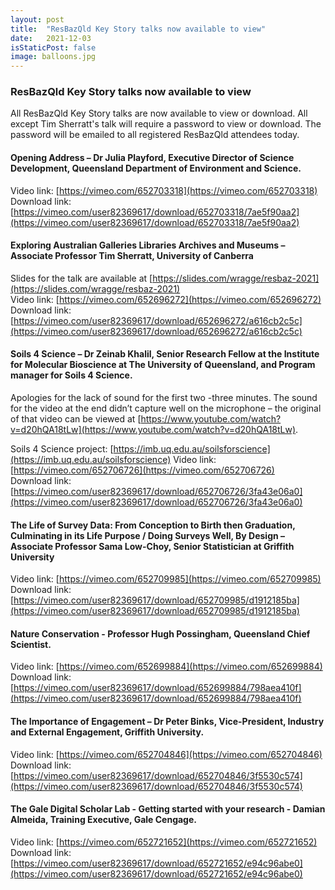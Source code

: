 ```yaml
---
layout: post
title:  "ResBazQld Key Story talks now available to view"
date:   2021-12-03
isStaticPost: false
image: balloons.jpg
---
```


### ResBazQld Key Story talks now available to view

All ResBazQld Key Story talks are now available to view or download. All except Tim Sherratt's talk will require a password to view or download. The password will be emailed to all registered ResBazQld attendees today. 

#### Opening Address – Dr Julia Playford, Executive Director of Science Development, Queensland Department of Environment and Science.

Video link: [https://vimeo.com/652703318](https://vimeo.com/652703318)     
Download link: [https://vimeo.com/user82369617/download/652703318/7ae5f90aa2](https://vimeo.com/user82369617/download/652703318/7ae5f90aa2) 

#### Exploring Australian Galleries Libraries Archives and Museums – Associate Professor Tim Sherratt, University of Canberra     

Slides for the talk are available at [https://slides.com/wragge/resbaz-2021](https://slides.com/wragge/resbaz-2021)   
Video link: [https://vimeo.com/652696272](https://vimeo.com/652696272)   
Download link: [https://vimeo.com/user82369617/download/652696272/a616cb2c5c](https://vimeo.com/user82369617/download/652696272/a616cb2c5c)


#### Soils 4 Science – Dr Zeinab Khalil, Senior Research Fellow at the Institute for Molecular Bioscience at The University of Queensland, and Program manager for Soils 4 Science.

Apologies for the lack of sound for the first two -three minutes. The sound for the video at the end didn’t capture well on the microphone – the original of that video can be viewed at [https://www.youtube.com/watch?v=d20hQA18tLw](https://www.youtube.com/watch?v=d20hQA18tLw).

Soils 4 Science project: [https://imb.uq.edu.au/soilsforscience](https://imb.uq.edu.au/soilsforscience)
Video link: [https://vimeo.com/652706726](https://vimeo.com/652706726)     
Download link: [https://vimeo.com/user82369617/download/652706726/3fa43e06a0](https://vimeo.com/user82369617/download/652706726/3fa43e06a0) 

#### The Life of Survey Data: From Conception to Birth then Graduation, Culminating in its Life Purpose / Doing Surveys Well, By Design – Associate Professor Sama Low-Choy,  Senior Statistician at Griffith University

Video link: [https://vimeo.com/652709985](https://vimeo.com/652709985)    
Download link: [https://vimeo.com/user82369617/download/652709985/d1912185ba](https://vimeo.com/user82369617/download/652709985/d1912185ba) 

#### Nature Conservation - Professor Hugh Possingham, Queensland Chief Scientist.

Video link: [https://vimeo.com/652699884](https://vimeo.com/652699884)    
Download link: [https://vimeo.com/user82369617/download/652699884/798aea410f](https://vimeo.com/user82369617/download/652699884/798aea410f) 

#### The Importance of Engagement – Dr Peter Binks, Vice-President, Industry and External Engagement, Griffith University.

Video link: [https://vimeo.com/652704846](https://vimeo.com/652704846)    
Download link: [https://vimeo.com/user82369617/download/652704846/3f5530c574](https://vimeo.com/user82369617/download/652704846/3f5530c574) 

#### The Gale Digital Scholar Lab - Getting started with your research - Damian Almeida, Training Executive, Gale Cengage.

Video link: [https://vimeo.com/652721652](https://vimeo.com/652721652)    
Download link: [https://vimeo.com/user82369617/download/652721652/e94c96abe0](https://vimeo.com/user82369617/download/652721652/e94c96abe0) 
